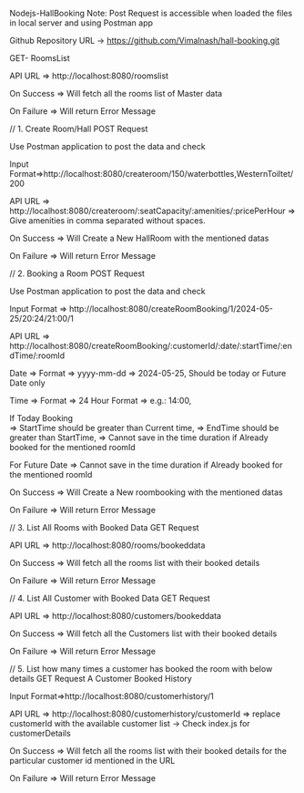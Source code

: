 Nodejs-HallBooking
Note: Post Request is accessible when loaded the files in local server and using Postman app

Github Repository URL
    -> https://github.com/Vimalnash/hall-booking.git



GET- RoomsList

API URL     => http://localhost:8080/roomslist

On Success  => Will fetch all the rooms list of Master data

On Failure  => Will return Error Message



// 1. Create Room/Hall
POST Request

Use Postman application to post the data and check

Input Format=>http://localhost:8080/createroom/150/waterbottles,WesternToiltet/200

API URL     => http://localhost:8080/createroom/:seatCapacity/:amenities/:pricePerHour
            => Give amenities in comma separated without spaces.

On Success  => Will Create a New HallRoom with the mentioned datas

On Failure  => Will return Error Message



// 2. Booking a Room
POST Request

Use Postman application to post the data and check

Input Format    => http://localhost:8080/createRoomBooking/1/2024-05-25/20:24/21:00/1

API URL         => http://localhost:8080/createRoomBooking/:customerId/:date/:startTime/:endTime/:roomId

Date => Format      => yyyy-mm-dd => 2024-05-25, Should be today or Future Date only

Time => Format      => 24 Hour Format => e.g.: 14:00,

If Today Booking    
    => StartTime should be greater than Current time,
    => EndTime should be greater than StartTime,
    => Cannot save in the time duration if Already booked for the mentioned roomId

For Future Date     => Cannot save in the time duration if Already booked for the mentioned roomId

On Success          => Will Create a New roombooking with the mentioned datas

On Failure          => Will return Error Message



// 3. List All Rooms with Booked Data
GET Request

API URL     => http://localhost:8080/rooms/bookeddata

On Success  => Will fetch all the rooms list with their booked details

On Failure  => Will return Error Message



// 4. List All Customer with Booked Data
GET Request

API URL     => http://localhost:8080/customers/bookeddata

On Success  => Will fetch all the Customers list with their booked details

On Failure  => Will return Error Message



// 5. List how many times a customer has booked the room with below details
GET Request
A Customer Booked History

Input Format=>http://localhost:8080/customerhistory/1

API URL     => http://localhost:8080/customerhistory/customerId
            => replace customerId with the available customer list -> Check index.js for customerDetails

On Success  => Will fetch all the rooms list with their booked details for the particular customer id mentioned in the URL

On Failure  => Will return Error Message